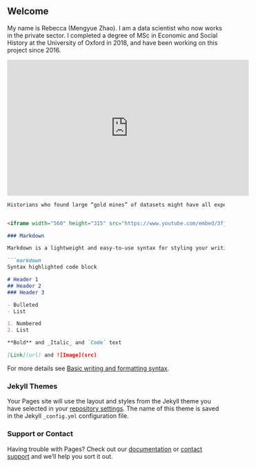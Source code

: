 ## Welcome

My name is Rebecca (Mengyue Zhao). I am a data scientist who now works in the private sector. I completed a degree of MSc in Economic and Social History at the University of Oxford in 2018, and have been working on this project since 2016. 

<p align="center">
<iframe width="560" height="315" src="https://www.youtube.com/embed/3fj6rooEX7A" title="YouTube video player" frameborder="0" allow="accelerometer; autoplay; clipboard-write; encrypted-media; gyroscope; picture-in-picture" allowfullscreen></iframe>
</p>


```markdown
Historians who found large “gold mines” of datasets might have all experienced the pain of digitizing them. This paper presents a solution for digitizing large historical datasets by combing, enhancing, and developing on open-source AI and machine vision tools. The example used in this paper is the Nineteenth-Century Official Registers of the United States which contains millions of employee information throughout the century in tabular format. This is a challenging example because the tables have poor structures and noisy backgrounds that cannot be handled by commercial OCR software. While this paper focuses on the implementation of the technique on historical tables, it also has broader implication for historians who wants to tailor their OCR tools for any type of non-typically structured historical documents. All software used in this paper is open-source and free.


<iframe width="560" height="315" src="https://www.youtube.com/embed/3fj6rooEX7A" title="YouTube video player" frameborder="0" allow="accelerometer; autoplay; clipboard-write; encrypted-media; gyroscope; picture-in-picture" allowfullscreen></iframe>

### Markdown

Markdown is a lightweight and easy-to-use syntax for styling your writing. It includes conventions for

```markdown
Syntax highlighted code block

# Header 1
## Header 2
### Header 3

- Bulleted
- List

1. Numbered
2. List

**Bold** and _Italic_ and `Code` text

[Link](url) and ![Image](src)
```

For more details see [Basic writing and formatting syntax](https://docs.github.com/en/github/writing-on-github/getting-started-with-writing-and-formatting-on-github/basic-writing-and-formatting-syntax).

### Jekyll Themes

Your Pages site will use the layout and styles from the Jekyll theme you have selected in your [repository settings](https://github.com/becZzZhao/CVHistorical/settings/pages). The name of this theme is saved in the Jekyll `_config.yml` configuration file.

### Support or Contact

Having trouble with Pages? Check out our [documentation](https://docs.github.com/categories/github-pages-basics/) or [contact support](https://support.github.com/contact) and we’ll help you sort it out.
